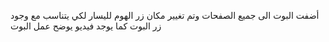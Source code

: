 أضفت البوت الى جميع الصفحات وتم تغيير مكان زر الهوم لليسار لكي يتناسب مع وجود زر البوت كما يوجد فيديو يوضح عمل البوت 
